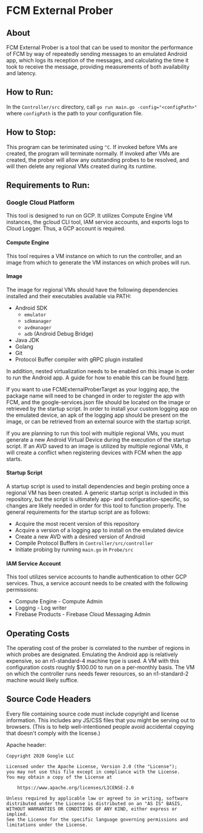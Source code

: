 # FCM External Prober

## About

FCM External Prober is a tool that can be used to monitor the performance of FCM by way of repeatedly sending messages to an emulated Android app, which logs its reception of the messages, and calculating the time it took to receive the message, providing measurements of both availability and latency.

## How to Run:

In the `Controller/src` directory, call `go run main.go -config="<configPath>"` where `configPath` is the path to your configuration file.

## How to Stop:

This program can be teriminated using `^C`. If invoked before VMs are created, the program will terminate normally. If invoked after VMs are created, the prober will allow any outstanding probes to be resolved, and will then delete any regional VMs created during its runtime.

## Requirements to Run:

### Google Cloud Platform

This tool is designed to run on GCP. It utilizes Compute Engine VM instances, the gcloud CLI tool, IAM service accounts, and exports logs to Cloud Logger. Thus, a GCP account is required.

#### Compute Engine

This tool requires a VM instance on which to run the controller, and an image from which to generate the VM instances on which probes will run.

#### Image

The image for regional VMs should have the following dependencies installed and their executables available via PATH:
* Android SDK
    * `emulator`
    * `sdkmanager`
    * `avdmanager`
    * `adb` (Android Debug Bridge)
* Java JDK
* Golang
* Git
* Protocol Buffer compiler with gRPC plugin installed

In addition, nested virtualization needs to be enabled on this image in order to run the Android app. A guide for how to enable this can be found [here](https://cloud.google.com/compute/docs/instances/enable-nested-virtualization-vm-instances).

If you want to use FCMExternalProberTarget as your logging app, the package name will need to be changed in order to register the app with FCM, and the google-services.json file should be located on the image or retrieved by the startup script.
In order to install your custom logging app on the emulated device, an apk of the logging app should be present on the image, or can be retrieved from an external source with the startup script.

If you are planning to run this tool with multiple regional VMs, you must generate a new Android Virtual Device during the execution of the startup script. If an AVD saved to an image is utilized by multiple regional VMs, it will create a conflict when registering devices with FCM when the app starts.

#### Startup Script

A startup script is used to install dependencies and begin probing once a regional VM has been created. A generic startup script is included in this repository, but the script is ultimately app- and configuration-specific, so changes are likely needed in order for this tool to function properly. The general requirements for the startup script are as follows:
* Acquire the most recent version of this repository
* Acquire a version of a logging app to install on the emulated device
* Create a new AVD with a desired version of Android
* Compile Protocol Buffers in `Controller/src/controller`
* Initiate probing by running `main.go` in `Probe/src`

#### IAM Service Account

This tool utilizes service accounts to handle authentication to other GCP services. Thus, a service account needs to be created with the following permissions:
* Compute Engine - Compute Admin
* Logging - Log writer
* Firebase Products - Firebase Cloud Messaging Admin

## Operating Costs

The operating cost of the prober is correlated to the number of regions in which probes are designated. Emulating the Android app is relatively expensive, so an n1-standard-4 machine type is used. A VM with this configuration costs roughly $100.00 to run on a per-monthly basis. The VM on which the controller runs needs fewer resources, so an n1-standard-2 machine would likely suffice.


## Source Code Headers

Every file containing source code must include copyright and license
information. This includes any JS/CSS files that you might be serving out to
browsers. (This is to help well-intentioned people avoid accidental copying that
doesn't comply with the license.)

Apache header:

    Copyright 2020 Google LLC

    Licensed under the Apache License, Version 2.0 (the "License");
    you may not use this file except in compliance with the License.
    You may obtain a copy of the License at

        https://www.apache.org/licenses/LICENSE-2.0

    Unless required by applicable law or agreed to in writing, software
    distributed under the License is distributed on an "AS IS" BASIS,
    WITHOUT WARRANTIES OR CONDITIONS OF ANY KIND, either express or implied.
    See the License for the specific language governing permissions and
    limitations under the License.

